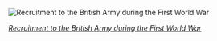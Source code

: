 
![Recruitment to the British Army during the First World War](https://upload.wikimedia.org/wikipedia/commons/thumb/1/19/Women_of_Britain_Say_-_%22Go%22_-_World_War_I_British_poster_by_the_Parliamentary_Recruiting_Committee%2C_art_by_E_J_Kealey_%28Restoration%29.jpg/450px-Women_of_Britain_Say_-_%22Go%22_-_World_War_I_British_poster_by_the_Parliamentary_Recruiting_Committee%2C_art_by_E_J_Kealey_%28Restoration%29.jpg)

*[Recruitment to the British Army during the First World War](https://wikipedia.org/wiki/File:Women_of_Britain_Say_-_%22Go%22_-_World_War_I_British_poster_by_the_Parliamentary_Recruiting_Committee,_art_by_E_J_Kealey_(Restoration).jpg)*
